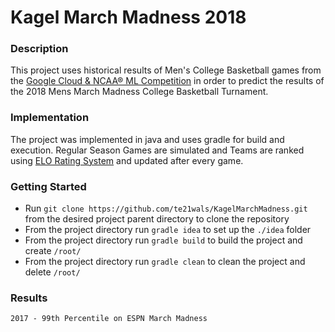 # Kagel March Madness 2018  

### Description 

This project uses historical results of Men's College Basketball games from the [Google Cloud & NCAA® ML Competition](https://www.kaggle.com/c/mens-machine-learning-competition-2018) in order to predict the results of the 2018 Mens March Madness College Basketball Turnament.

### Implementation

The project was implemented in java and uses gradle for build and execution. Regular Season Games are simulated and Teams are ranked using [ELO Rating System](https://en.wikipedia.org/wiki/Elo_rating_system) and updated after every game.  

### Getting Started 
* Run `git clone https://github.com/te21wals/KagelMarchMadness.git` from the desired project parent directory to clone the repository
* From the project directory run `gradle idea` to set up the `./idea` folder
* From the project directory run `gradle build` to build the project and create `/root/`
* From the project directory run `gradle clean` to clean the project and delete `/root/`

### Results 
``2017 - 99th Percentile on ESPN March Madness``